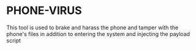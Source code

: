 # PHONE-VIRUS
This tool is used to brake and harass the phone and tamper with the phone's files in addition to entering the system and injecting the payload script
